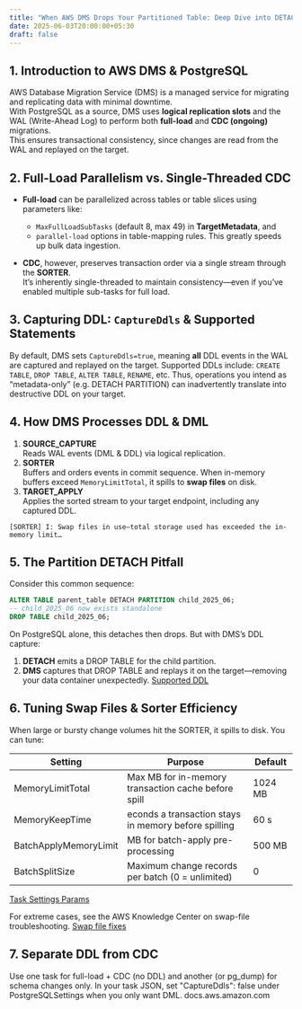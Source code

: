 ```yaml
---
title: "When AWS DMS Drops Your Partitioned Table: Deep Dive into DETACH PARTITION with PostgreSQL"
date: 2025-06-03T20:00:00+05:30
draft: false
---
```


## 1. Introduction to AWS DMS & PostgreSQL

AWS Database Migration Service (DMS) is a managed service for migrating and replicating data with minimal downtime.  
With PostgreSQL as a source, DMS uses **logical replication slots** and the WAL (Write-Ahead Log) to perform both **full-load** and **CDC (ongoing)** migrations.  
This ensures transactional consistency, since changes are read from the WAL and replayed on the target.

## 2. Full-Load Parallelism vs. Single-Threaded CDC

- **Full-load** can be parallelized across tables or table slices using parameters like:
    - `MaxFullLoadSubTasks` (default 8, max 49) in **TargetMetadata**, and
    - `parallel-load` options in table-mapping rules.
      This greatly speeds up bulk data ingestion.

- **CDC**, however, preserves transaction order via a single stream through the **SORTER**.  
  It’s inherently single-threaded to maintain consistency—even if you’ve enabled multiple sub-tasks for full load.

## 3. Capturing DDL: `CaptureDdls` & Supported Statements

By default, DMS sets `CaptureDdls=true`, meaning **all** DDL events in the WAL are captured and replayed on the target.
Supported DDLs include: `CREATE TABLE`, `DROP TABLE`, `ALTER TABLE`, `RENAME`, etc.
Thus, operations you intend as “metadata-only” (e.g. DETACH PARTITION) can inadvertently translate into destructive DDL on your target.

## 4. How DMS Processes DDL & DML

1. **SOURCE_CAPTURE**  
   Reads WAL events (DML & DDL) via logical replication.
2. **SORTER**  
   Buffers and orders events in commit sequence. When in-memory buffers exceed `MemoryLimitTotal`, it spills to **swap files** on disk.
3. **TARGET_APPLY**  
   Applies the sorted stream to your target endpoint, including any captured DDL.

```plain
[SORTER] I: Swap files in use—total storage used has exceeded the in-memory limit…
```

## 5. The Partition DETACH Pitfall

Consider this common sequence:

```sql
ALTER TABLE parent_table DETACH PARTITION child_2025_06;
-- child_2025_06 now exists standalone
DROP TABLE child_2025_06;
```

On PostgreSQL alone, this detaches then drops. But with DMS’s DDL capture:

1. **DETACH** emits a DROP TABLE for the child partition.
2. **DMS** captures that DROP TABLE and replays it on the target—removing your data container unexpectedly. [Supported DDL](https://docs.aws.amazon.com/dms/latest/userguide/CHAP_Introduction.SupportedDDL.html)

## 6. Tuning Swap Files & Sorter Efficiency
When large or bursty change volumes hit the SORTER, it spills to disk. You can tune:

|  Setting | Purpose  |Default|
|---|---|---|
|  MemoryLimitTotal | Max MB for in-memory transaction cache before spill  |  1024 MB |
|  MemoryKeepTime | econds a transaction stays in memory before spilling  | 60 s  |
|  BatchApplyMemoryLimit | MB for batch-apply pre-processing           |  500 MB |
| BatchSplitSize  | Maximum change records per batch (0 = unlimited)  | 0  |

[Task Settings Params](https://docs.aws.amazon.com/dms/latest/userguide/CHAP_Tasks.CustomizingTasks.TaskSettings.ChangeProcessingTuning.html)

For extreme cases, see the AWS Knowledge Center on swap-file troubleshooting. [Swap file fixes](https://repost.aws/knowledge-center/dms-swap-files-consuming-space?utm_source=chatgpt.com)

## 7. Separate DDL from CDC

Use one task for full-load + CDC (no DDL) and another (or pg_dump) for schema changes only.
In your task JSON, set "CaptureDdls": false under PostgreSQLSettings when you only want DML.
docs.aws.amazon.com